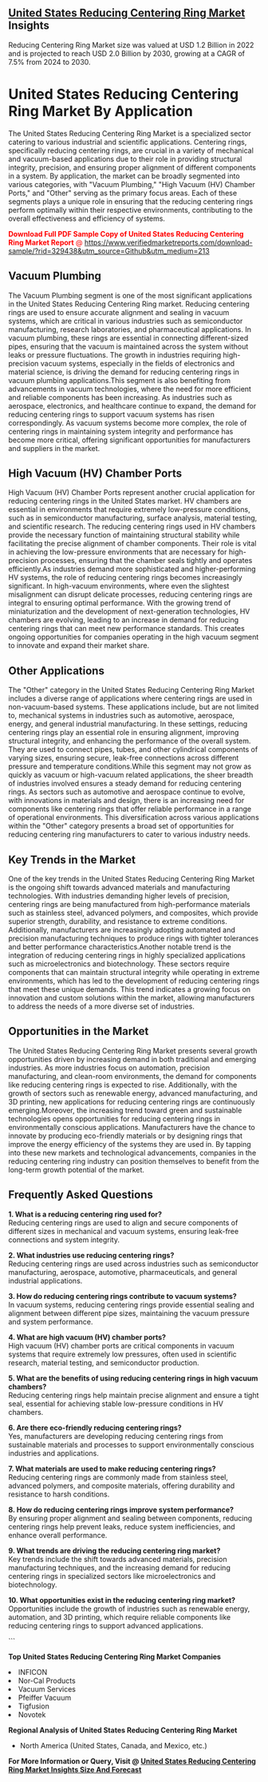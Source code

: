 <h2><a href="https://www.verifiedmarketreports.com/download-sample/?rid=329438&amp;utm_source=Github&amp;utm_medium=213" target="_blank">United States Reducing Centering Ring Market</a> Insights</h2><p>Reducing Centering Ring Market size was valued at USD 1.2 Billion in 2022 and is projected to reach USD 2.0 Billion by 2030, growing at a CAGR of 7.5% from 2024 to 2030.</p><p><h1>United States Reducing Centering Ring Market By Application</h1><p>The United States Reducing Centering Ring Market is a specialized sector catering to various industrial and scientific applications. Centering rings, specifically reducing centering rings, are crucial in a variety of mechanical and vacuum-based applications due to their role in providing structural integrity, precision, and ensuring proper alignment of different components in a system. By application, the market can be broadly segmented into various categories, with "Vacuum Plumbing," "High Vacuum (HV) Chamber Ports," and "Other" serving as the primary focus areas. Each of these segments plays a unique role in ensuring that the reducing centering rings perform optimally within their respective environments, contributing to the overall effectiveness and efficiency of systems.<p><span class=""><span style="color: #ff0000;"><strong>Download Full PDF Sample Copy of United States Reducing Centering Ring Market Report</strong> @ </span><a href="https://www.verifiedmarketreports.com/download-sample/?rid=329438&amp;utm_source=Github&amp;utm_medium=213" target="_blank">https://www.verifiedmarketreports.com/download-sample/?rid=329438&amp;utm_source=Github&amp;utm_medium=213</a></span></p></p><h2>Vacuum Plumbing</h2><p>The Vacuum Plumbing segment is one of the most significant applications in the United States Reducing Centering Ring market. Reducing centering rings are used to ensure accurate alignment and sealing in vacuum systems, which are critical in various industries such as semiconductor manufacturing, research laboratories, and pharmaceutical applications. In vacuum plumbing, these rings are essential in connecting different-sized pipes, ensuring that the vacuum is maintained across the system without leaks or pressure fluctuations. The growth in industries requiring high-precision vacuum systems, especially in the fields of electronics and material science, is driving the demand for reducing centering rings in vacuum plumbing applications.This segment is also benefiting from advancements in vacuum technologies, where the need for more efficient and reliable components has been increasing. As industries such as aerospace, electronics, and healthcare continue to expand, the demand for reducing centering rings to support vacuum systems has risen correspondingly. As vacuum systems become more complex, the role of centering rings in maintaining system integrity and performance has become more critical, offering significant opportunities for manufacturers and suppliers in the market.</p><h2>High Vacuum (HV) Chamber Ports</h2><p>High Vacuum (HV) Chamber Ports represent another crucial application for reducing centering rings in the United States market. HV chambers are essential in environments that require extremely low-pressure conditions, such as in semiconductor manufacturing, surface analysis, material testing, and scientific research. The reducing centering rings used in HV chambers provide the necessary function of maintaining structural stability while facilitating the precise alignment of chamber components. Their role is vital in achieving the low-pressure environments that are necessary for high-precision processes, ensuring that the chamber seals tightly and operates efficiently.As industries demand more sophisticated and higher-performing HV systems, the role of reducing centering rings becomes increasingly significant. In high-vacuum environments, where even the slightest misalignment can disrupt delicate processes, reducing centering rings are integral to ensuring optimal performance. With the growing trend of miniaturization and the development of next-generation technologies, HV chambers are evolving, leading to an increase in demand for reducing centering rings that can meet new performance standards. This creates ongoing opportunities for companies operating in the high vacuum segment to innovate and expand their market share.</p><h2>Other Applications</h2><p>The "Other" category in the United States Reducing Centering Ring Market includes a diverse range of applications where centering rings are used in non-vacuum-based systems. These applications include, but are not limited to, mechanical systems in industries such as automotive, aerospace, energy, and general industrial manufacturing. In these settings, reducing centering rings play an essential role in ensuring alignment, improving structural integrity, and enhancing the performance of the overall system. They are used to connect pipes, tubes, and other cylindrical components of varying sizes, ensuring secure, leak-free connections across different pressure and temperature conditions.While this segment may not grow as quickly as vacuum or high-vacuum related applications, the sheer breadth of industries involved ensures a steady demand for reducing centering rings. As sectors such as automotive and aerospace continue to evolve, with innovations in materials and design, there is an increasing need for components like centering rings that offer reliable performance in a range of operational environments. This diversification across various applications within the "Other" category presents a broad set of opportunities for reducing centering ring manufacturers to cater to various industry needs.</p><h2>Key Trends in the Market</h2><p>One of the key trends in the United States Reducing Centering Ring Market is the ongoing shift towards advanced materials and manufacturing technologies. With industries demanding higher levels of precision, centering rings are being manufactured from high-performance materials such as stainless steel, advanced polymers, and composites, which provide superior strength, durability, and resistance to extreme conditions. Additionally, manufacturers are increasingly adopting automated and precision manufacturing techniques to produce rings with tighter tolerances and better performance characteristics.Another notable trend is the integration of reducing centering rings in highly specialized applications such as microelectronics and biotechnology. These sectors require components that can maintain structural integrity while operating in extreme environments, which has led to the development of reducing centering rings that meet these unique demands. This trend indicates a growing focus on innovation and custom solutions within the market, allowing manufacturers to address the needs of a more diverse set of industries.</p><h2>Opportunities in the Market</h2><p>The United States Reducing Centering Ring Market presents several growth opportunities driven by increasing demand in both traditional and emerging industries. As more industries focus on automation, precision manufacturing, and clean-room environments, the demand for components like reducing centering rings is expected to rise. Additionally, with the growth of sectors such as renewable energy, advanced manufacturing, and 3D printing, new applications for reducing centering rings are continuously emerging.Moreover, the increasing trend toward green and sustainable technologies opens opportunities for reducing centering rings in environmentally conscious applications. Manufacturers have the chance to innovate by producing eco-friendly materials or by designing rings that improve the energy efficiency of the systems they are used in. By tapping into these new markets and technological advancements, companies in the reducing centering ring industry can position themselves to benefit from the long-term growth potential of the market.</p><h2>Frequently Asked Questions</h2><p><strong>1. What is a reducing centering ring used for?</strong><br>Reducing centering rings are used to align and secure components of different sizes in mechanical and vacuum systems, ensuring leak-free connections and system integrity.</p><p><strong>2. What industries use reducing centering rings?</strong><br>Reducing centering rings are used across industries such as semiconductor manufacturing, aerospace, automotive, pharmaceuticals, and general industrial applications.</p><p><strong>3. How do reducing centering rings contribute to vacuum systems?</strong><br>In vacuum systems, reducing centering rings provide essential sealing and alignment between different pipe sizes, maintaining the vacuum pressure and system performance.</p><p><strong>4. What are high vacuum (HV) chamber ports?</strong><br>High vacuum (HV) chamber ports are critical components in vacuum systems that require extremely low pressures, often used in scientific research, material testing, and semiconductor production.</p><p><strong>5. What are the benefits of using reducing centering rings in high vacuum chambers?</strong><br>Reducing centering rings help maintain precise alignment and ensure a tight seal, essential for achieving stable low-pressure conditions in HV chambers.</p><p><strong>6. Are there eco-friendly reducing centering rings?</strong><br>Yes, manufacturers are developing reducing centering rings from sustainable materials and processes to support environmentally conscious industries and applications.</p><p><strong>7. What materials are used to make reducing centering rings?</strong><br>Reducing centering rings are commonly made from stainless steel, advanced polymers, and composite materials, offering durability and resistance to harsh conditions.</p><p><strong>8. How do reducing centering rings improve system performance?</strong><br>By ensuring proper alignment and sealing between components, reducing centering rings help prevent leaks, reduce system inefficiencies, and enhance overall performance.</p><p><strong>9. What trends are driving the reducing centering ring market?</strong><br>Key trends include the shift towards advanced materials, precision manufacturing techniques, and the increasing demand for reducing centering rings in specialized sectors like microelectronics and biotechnology.</p><p><strong>10. What opportunities exist in the reducing centering ring market?</strong><br>Opportunities include the growth of industries such as renewable energy, automation, and 3D printing, which require reliable components like reducing centering rings to support advanced applications.</p>```</p><p><strong>Top United States Reducing Centering Ring Market Companies</strong></p><div data-test-id=""><p><li>INFICON</li><li> Nor-Cal Products</li><li> Vacuum Services</li><li> Pfeiffer Vacuum</li><li> Tigfusion</li><li> Novotek</li></p><div><strong>Regional Analysis of&nbsp;United States Reducing Centering Ring Market</strong></div><ul><li dir="ltr"><p dir="ltr">North America&nbsp;(United States, Canada, and Mexico, etc.)</p></li></ul><p><strong>For More Information or Query, Visit @&nbsp;</strong><strong><a href="https://www.verifiedmarketreports.com/product/reducing-centering-ring-market/?utm_source=Github&amp;utm_medium=213" target="_blank">United States Reducing Centering Ring Market Insights Size And Forecast</a></strong></p></div>
